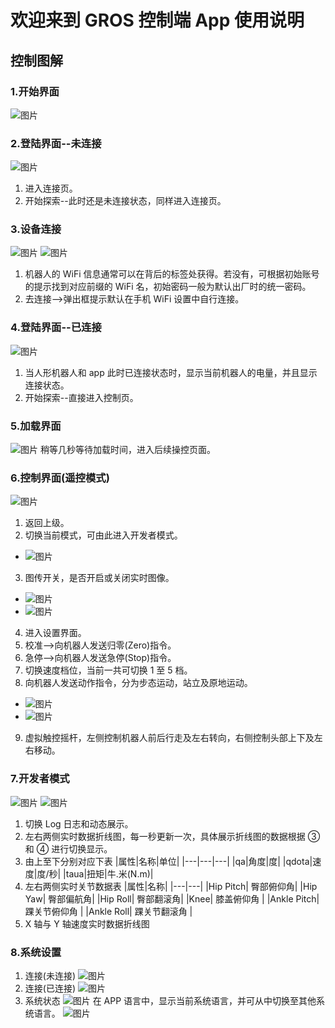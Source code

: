 # 欢迎来到 GROS 控制端 App 使用说明

## 控制图解

### 1.开始界面

![图片](assets/IMG_1.png)

### 2.登陆界面--未连接

![图片](assets/IMG_2.png)

1. 进入连接页。
2. 开始探索--此时还是未连接状态，同样进入连接页。

### 3.设备连接

![图片](assets/IMG_3.png)
![图片](assets/IMG_4.png)

1. 机器人的 WiFi 信息通常可以在背后的标签处获得。若没有，可根据初始账号的提示找到对应前缀的 WiFi 名，初始密码一般为默认出厂时的统一密码。
2. 去连接-->弹出框提示默认在手机 WiFi 设置中自行连接。

### 4.登陆界面--已连接

![图片](assets/IMG_5.png)

1. 当人形机器人和 app 此时已连接状态时，显示当前机器人的电量，并且显示连接状态。
2. 开始探索--直接进入控制页。

### 5.加载界面

![图片](assets/IMG_6.png)
稍等几秒等待加载时间，进入后续操控页面。

### 6.控制界面(遥控模式)

![图片](assets/IMG_7.png)

1. 返回上级。
2. 切换当前模式，可由此进入开发者模式。

- ![图片](assets/IMG_8.png)

3. 图传开关，是否开启或关闭实时图像。

- ![图片](assets/IMG_9.png)
- ![图片](assets/IMG_10.png)

4. 进入设置界面。
5. 校准-->向机器人发送归零(Zero)指令。
6. 急停-->向机器人发送急停(Stop)指令。
7. 切换速度档位，当前一共可切换 1 至 5 档。
8. 向机器人发送动作指令，分为步态运动，站立及原地运动。

- ![图片](assets/IMG_11.png)
- ![图片](assets/IMG_12.png)

9. 虚拟触控摇杆，左侧控制机器人前后行走及左右转向，右侧控制头部上下及左右移动。

### 7.开发者模式

![图片](assets/IMG_17.png)
![图片](assets/IMG_18.png)

1. 切换 Log 日志和动态展示。
2. 左右两侧实时数据折线图，每一秒更新一次，具体展示折线图的数据根据 ③ 和 ④ 进行切换显示。
3. 由上至下分别对应下表
   |属性|名称|单位|
   |---|---|---|
   |qa|角度|度|
   |qdota|速度|度/秒|
   |taua|扭矩|牛.米(N.m)|
4. 左右两侧实时关节数据表
   |属性|名称|
   |---|---|
   |Hip Pitch| 臀部俯仰角|
   |Hip Yaw| 臀部偏航角|
   |Hip Roll| 臀部翻滚角|
   |Knee| 膝盖俯仰角 |
   |Ankle Pitch| 踝关节俯仰角 |
   |Ankle Roll| 踝关节翻滚角 |
5. X 轴与 Y 轴速度实时数据折线图

### 8.系统设置

1. 连接(未连接)
   ![图片](assets/IMG_13.png)
2. 连接(已连接)
   ![图片](assets/IMG_14.png)
3. 系统状态
   ![图片](assets/IMG_15.png)
   在 APP 语言中，显示当前系统语言，并可从中切换至其他系统语言。
   ![图片](assets/IMG_16.png)
